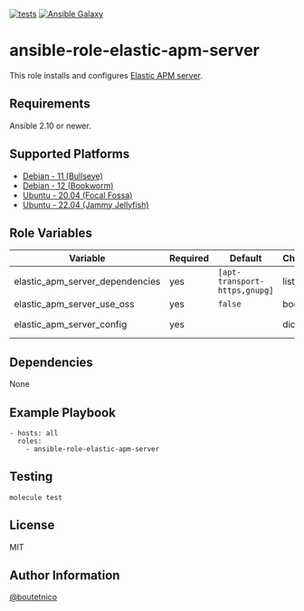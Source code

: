 [![tests](https://github.com/boutetnico/ansible-role-elastic-apm-server/workflows/Test%20ansible%20role/badge.svg)](https://github.com/boutetnico/ansible-role-elastic-apm-server/actions?query=workflow%3A%22Test+ansible+role%22)
[![Ansible Galaxy](https://img.shields.io/badge/galaxy-boutetnico.elastic_apm_server-blue.svg)](https://galaxy.ansible.com/boutetnico/elastic_apm_server)

ansible-role-elastic-apm-server
===============================

This role installs and configures [Elastic APM server](https://www.elastic.co/guide/en/apm/server/current/index.html).

Requirements
------------

Ansible 2.10 or newer.

Supported Platforms
-------------------

- [Debian - 11 (Bullseye)](https://wiki.debian.org/DebianBullseye)
- [Debian - 12 (Bookworm)](https://wiki.debian.org/DebianBookworm)
- [Ubuntu - 20.04 (Focal Fossa)](http://releases.ubuntu.com/20.04/)
- [Ubuntu - 22.04 (Jammy Jellyfish)](http://releases.ubuntu.com/22.04/)

Role Variables
--------------

| Variable                        | Required | Default                       | Choices   | Comments                 |
|---------------------------------|----------|-------------------------------|-----------|--------------------------|
| elastic_apm_server_dependencies | yes      | `[apt-transport-https,gnupg]` | list      |                          |
| elastic_apm_server_use_oss      | yes      | `false`                       | boolean   |                          |
| elastic_apm_server_config       | yes      |                               | dict      | See `defaults/main.yml`. |

Dependencies
------------

None

Example Playbook
----------------

    - hosts: all
      roles:
        - ansible-role-elastic-apm-server

Testing
-------

    molecule test

License
-------

MIT

Author Information
------------------

[@boutetnico](https://github.com/boutetnico)
